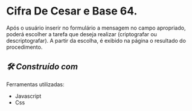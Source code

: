 # Cifra De Cesar e Base 64.
Após o usuário inserir no formulário a mensagem no campo apropriado, poderá escolher a tarefa que deseja realizar 
(criptografar ou descriptografar). A partir da escolha, é exibido na página o resultado do procedimento.

## *🛠️ Construído com*
Ferramentas utilizadas:
* Javascript 
* Css

